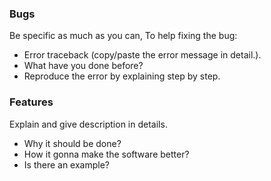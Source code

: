 ### Bugs ###

Be specific as much as you can, 
To help fixing the bug:

* Error traceback (copy/paste the error message in detail.).
* What have you done before?
* Reproduce the error by explaining step by step.

### Features ###

Explain and give description in details.

* Why it should be done?
* How it gonna make the software better?
* Is there an example?
